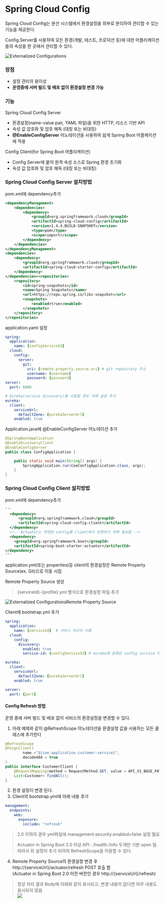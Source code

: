 # Spring Cloud Config

Spring Cloud Config는 분산 시스템에서 환경설정을 외부로 분리하여 관리할 수 있는 기능을 제공한다.

Config Server를 사용하여 모든 환경(개발, 테스트, 프로덕션 등)에 대한 어플리케이션들의 속성을 한 곳에서 관리할 수 있다.

![Externalized Configurations](./images/externalized-configurations.png)

### 장점
- 설정 관리의 용이성
- **운영중에 서버 빌드 및 배포 없이 환경설정 변경 가능**


### 기능
Spring Cloud Config Server
- 환경설정(name-value pair, YAML 파일)을 위한 HTTP, 리소스 기반 API
- 속성 값 암호화 및 암호 해독 (대칭 또는 비대칭)
- **@EnableConfigServer** 어노테이션을 사용하여 쉽게 Spring Boot 어플케이션에 적용

Config Client(for Spring Boot 어플리케이션)
- Config Server에 붙어 원격 속성 소스로 Spring 환경 초기화
- 속성 값 암호화 및 암호 해독 (대칭 또는 비대칭)

### Spring Cloud Config Server 설치방법
pom.xml에 dependency추가
```xml
<dependencyManagement>
    <dependencies>
        <dependency>
            <groupId>org.springframework.cloud</groupId>
            <artifactId>spring-cloud-config</artifactId>
            <version>1.4.4.BUILD-SNAPSHOT</version>
            <type>pom</type>
            <scope>import</scope>
        </dependency>
    </dependencies>
</dependencyManagement>
<dependencies>
    <dependency>
        <groupId>org.springframework.cloud</groupId>
        <artifactId>spring-cloud-starter-config</artifactId>
    </dependency>
</dependencies><repositories>
    <repository>
        <id>spring-snapshots</id>
        <name>Spring Snapshots</name>
        <url>https://repo.spring.io/libs-snapshot</url>
        <snapshots>
            <enabled>true</enabled>
        </snapshots>
    </repository>
</repositories>
```

application.yaml 설정
```yaml
spring:
  application:
    name: {configServiceId}
  cloud:
    config:
      server:
        git:
          uri: {remote.property.source.uri} # git repository 주소
          username: {username}
          password: {password}
server:
  port: 8888

# Eureka(service discovery)를 사용할 경우 아래 설정 추가
eureka:
  client:
    serviceUrl:
      defaultZone: {eurekaServerUrl}
    enabled: true
```

Application.java에 @EnableConfigServer 어노테이션 추가
```java
@SpringBootApplication
@EnableDiscoveryClient
@EnableConfigServer
public class ConfigApplication {

	public static void main(String[] args) {
		SpringApplication.run(CoeConfigApplication.class, args);
	}
}
```

### Spring Cloud Config Client 설치방법
pom.xml에 dependency추가
```xml
'''
  <dependency>
      <groupId>org.springframework.cloud</groupId>
      <artifactId>spring-cloud-config-client</artifactId>
  </dependency>
  <!-- Actuator는 변경된 config를 client에서 반영하기 위해 필요함 -->
  <dependency>
    <groupId>org.springframework.boot</groupId>
    <artifactId>spring-boot-starter-actuator</artifactId>
</dependency>
'''
```
application.yml(또는 properties)등 client의 환경설정은 Remote Property Source(ex. Git)으로 이동 시킴

Remote Property Source 생성
> {serviceId}-{profile}.yml 형식으로 환경설정 파일 추가

![Externalized ConfigurationsRemote Property Source](./images/remote-property-source.png)

Client에 bootstrap.yml 추가
```yaml
spring:
  application:
    name: {serviceId}  # 서비스 자신의 이름
  cloud:
    config:
      discovery:
        enabled: true
        service-id: {configServiceId} # eureka에 등록된 config service 이름

eureka:
  client:
    serviceUrl:
      defaultZone: {eurekaServerUrl}
    enabled: true

server:
  port: {port}
```
#### Config Refresh 방법
운영 중에 서버 빌드 및 배포 없이 서비스의 환경설정을 변경할 수 있다.
1. 아래 예제와 같이 @RefreshScope 어노테이션을 환결설정 값을 사용하는 모든 클래스에 추가한다
```java
@RefreshScope
@FeignClient(
        name ="${coe.application.customer-service}",
        decode404 = true
)
public interface CustomerClient {
    @RequestMapping(method = RequestMethod.GET, value = API_V1_BASE_PATH + "/customers")
    List<Customer> findAll();
}
```
2. 환경 설정이 변경 된다.
3. Client의 bootstrap.yml에 아래 내용 추가
```yml
management:
  endpoints:
    web:
      exposure:
        include: "refresh"
```
> 2.0 이하의 경우
>  yml파일에 management.security.enabled=false 설정 필요
>  
> Actuator in Spring Boot 2.0 이상
> API : /health /info 두개만 기본 open 됨. 따라서 위 설정이 추가 되어야 RefreshScope을 이용할 수 있다. 

4. Remote Property Source의 환경설정 변경 후 http://{serviceUrl}/actuator/refresh POST 호출 함  
  (Actuator in Spring Boot 2.0 이전 버전인 경우 http://{serviceUrl}/refresh)
> 정상 처리 결과 Body에 아래와 같이 표시되고, 변경 내용이 없다면 아무 내용도 표시되지 않음   
> <img src='./images/refreshResult.png'>
